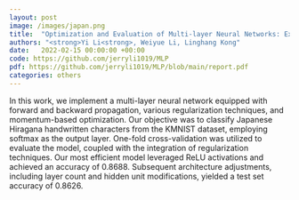 ```yaml
---
layout: post
image: /images/japan.png
title:  "Optimization and Evaluation of Multi-layer Neural Networks: Exploring Regularization, Learning Rates, and Topologies"
authors: "<strong>Yi Li<strong>, Weiyue Li, Linghang Kong"
date:   2022-02-15 00:00:00 +00:00
code: https://github.com/jerryli1019/MLP
pdf: https://github.com/jerryli1019/MLP/blob/main/report.pdf
categories: others
---
```

In this work, we implement a multi-layer neural network equipped with forward and backward propagation, various regularization techniques, and momentum-based optimization. Our objective was to classify Japanese Hiragana handwritten characters from the KMNIST dataset, employing softmax as the output layer. One-fold cross-validation was utilized to evaluate the model, coupled with the integration of regularization techniques. Our most efficient model leveraged ReLU activations and achieved an accuracy of 0.8688. Subsequent architecture adjustments, including layer count and hidden unit modifications, yielded a test set accuracy of 0.8626.